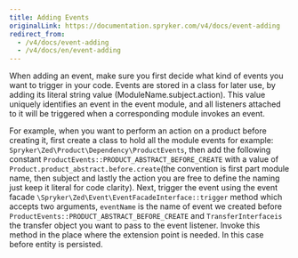 ```yaml
---
title: Adding Events
originalLink: https://documentation.spryker.com/v4/docs/event-adding
redirect_from:
  - /v4/docs/event-adding
  - /v4/docs/en/event-adding
---
```


When adding an event, make sure you first decide what kind of events you want to trigger in your code. Events are stored in a class for later use, by adding its literal string value (ModuleName.subject.action). This value uniquely identifies an event in the event module, and all listeners attached to it will be triggered when a corresponding module invokes an event.

For example, when you want to perform an action on a product before creating it, first create a class to hold all the module events for example: `Spryker\Zed\Product\Dependency\ProductEvents`, then add the following constant `ProductEvents::PRODUCT_ABSTRACT_BEFORE_CREATE` with a value of `Product.product_abstract.before.create`(the convention is first part module name, then subject and lastly the action you are free to define the naming just keep it literal for code clarity). Next, trigger the event using the event facade `\Spryker\Zed\Event\EventFacadeInterface::trigger` method which accepts two arguments, `eventName` is the name of event we created before `ProductEvents::PRODUCT_ABSTRACT_BEFORE_CREATE` and `TransferInterfaceis` the transfer object you want to pass to the event listener. Invoke this method in the place where the extension point is needed. In this case before entity is persisted.

